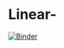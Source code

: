 # Linear-
[![Binder](https://mybinder.org/badge_logo.svg)](https://mybinder.org/v2/gh/aminasridi/Linear-Regression/main?filepath=https%3A%2F%2Fgithub.com%2Faminasridi%2FLinear-Regression%2Fblob%2Fmain%2Ftp3.ipynb)
